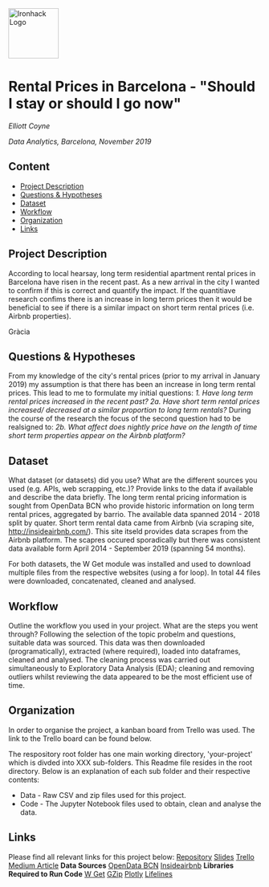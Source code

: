 <img src="https://bit.ly/2VnXWr2" alt="Ironhack Logo" width="100"/>

# Rental Prices in Barcelona - "Should I stay or should I go now"
*Elliott Coyne*

*Data Analytics, Barcelona, November 2019*

## Content
- [Project Description](#project-description)
- [Questions & Hypotheses](#questions-hypotheses)
- [Dataset](#dataset)
- [Workflow](#workflow)
- [Organization](#organization)
- [Links](#links)

## Project Description
According to local hearsay, long term residential apartment rental prices in Barcelona have risen in the recent past. As a new arrival in the city I wanted to confirm if this is correct and quantify the impact. If the quantitiave research confims there is an increase in long term prices then it would be beneficial to see if there is a similar impact on short term rental prices (i.e. Airbnb properties).

Gràcia 

## Questions & Hypotheses
From my knowledge of the city's rental prices (prior to my arrival in January 2019) my assumption is that there has been an increase in long term rental prices. This lead to me to formulate my initial questions:
*1. Have long term rental prices increased in the recent past?*
*2a. Have short term rental prices increased/ decreased at a similar proportion to long term rentals?*
During the course of the research the focus of the second question had to be realsigned to:
*2b. What affect does nightly price have on the length of time short term properties appear on the Airbnb platform?*

## Dataset
What dataset (or datasets) did you use? What are the different sources you used (e.g. APIs, web scrapping, etc.)? Provide links to the data if available and describe the data briefly.
The long term rental pricing information is sought from OpenData BCN who provide historic information on long term rental prices, aggregated by barrio. The available data spanned 2014 - 2018 split by quater.
Short term rental data came from Airbnb (via scraping site, http://insideairbnb.com/). This site itseld provides data scrapes from the Airbnb platform. The scapres occured sporadically but there was consistent data available form April 2014 - September 2019 (spanning 54 months).

For both datasets, the W Get module was installed and used to download multiple files from the respective websites (using a for loop). In total 44 files were downloaded, concatenated, cleaned and analysed.

## Workflow
Outline the workflow you used in your project. What are the steps you went through?
Following the selection of the topic probelm and questions, suitable data was sourced. This data was then downloaded (programatically), extracted (where required), loaded into dataframes, cleaned and analysed. The cleaning process was carried out simultaneously to Exploratory Data Analysis (EDA); cleaning and removing outliers whilst reviewing the data appeared to be the most efficient use of time.

## Organization
In order to organise the project, a kanban board from Trello was used. The link to the Trello board can be found below.

The respository root folder has one main working directory, 'your-project' which is divded into XXX sub-folders. This Readme file resides in the root directory. Below is an explanation of each sub folder and their respective contents:
* Data - Raw CSV and zip files used for this project.
* Code - The Jupyter Notebook files used to obtain, clean and analyse the data.

## Links
Please find all relevant links for this project below:
[Repository](https://github.com/tristar82/Project-Week-5-Your-Own-Project)
[Slides](https://docs.google.com/presentation/d/1ntvhh3T5yhw0c4Id9WEzne0ytdI7Jb08iOEXCvP2-j4/edit?usp=sharing)
[Trello](https://trello.com/b/5O45JOM2/project-4-bcn-rental-data)
[Medium Article](xxxxx)
**Data Sources**
[OpenData BCN](https://opendata-ajuntament.barcelona.cat/data/en/dataset/est-mercat-immobiliari-lloguer-mitja-mensual)
[Insideairbnb](http://insideairbnb.com/get-the-data.html)
**Libraries Required to Run Code**
[W Get](https://pypi.org/project/wget/)
[GZip](https://docs.python.org/3.0/library/gzip.html)
[Plotly](https://plot.ly/python/v3/ipython-notebooks/cufflinks/)
[Lifelines](https://github.com/CamDavidsonPilon/lifelines)

